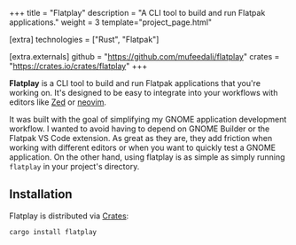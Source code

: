 +++
title = "Flatplay"
description = "A CLI tool to build and run Flatpak applications."
weight = 3
template="project_page.html"

[extra]
technologies = ["Rust", "Flatpak"]

[extra.externals]
github = "https://github.com/mufeedali/flatplay"
crates = "https://crates.io/crates/flatplay"
+++

**Flatplay** is a CLI tool to build and run Flatpak applications that you're working on. It's designed to be easy to integrate into your workflows with editors like [Zed](https://zed.dev/) or [neovim](https://neovim.io/).

It was built with the goal of simplifying my GNOME application development workflow. I wanted to avoid having to depend on GNOME Builder or the Flatpak VS Code extension. As great as they are, they add friction when working with different editors or when you want to quickly test a GNOME application. On the other hand, using flatplay is as simple as simply running `flatplay` in your project's directory.

## Installation

Flatplay is distributed via [Crates](https://crates.io/crates/flatplay):

```bash
cargo install flatplay
```
